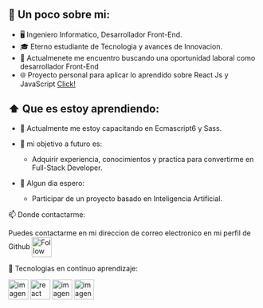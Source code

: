## :book: Un poco sobre mi:

- 🖥 Ingeniero Informatico, Desarrollador Front-End.
- 🎓 Eterno estudiante de Tecnologia y avances de Innovacion.
- 🔭 Actualmenete me encuentro buscando una oportunidad laboral como desarrollador Front-End
- 🌐 Proyecto personal para aplicar lo aprendido sobre React Js y JavaScript [Click!](https://hugocidx.github.io/proyecto_pokedex_demo/)

## ⬆ Que es estoy aprendiendo:

- 🔨 Actualmente me estoy capacitando en Ecmascript6 y Sass.

- 🎯 mi objetivo a futuro es:

  - Adquirir experiencia, conocimientos y practica para convertirme en Full-Stack Developer.

- 🤞 Algun dia espero:
  - Participar de un proyecto basado en Inteligencia Artificial.

📫 Donde contactarme:

Puedes contactarme en mi direccion de correo electronico en mi perfil de Github
[<img src="https://raw.githubusercontent.com/Raymo111/Raymo111/master/socials/linkedin.png" height="40em" align="center" alt="Follow Raymo111 on LinkedIn" title="Follow Raymo111 on LinkedIn"/>](https://www.linkedin.com/in/hugo-cid-6442311a3/)

🔭 Tecnologias en continuo aprendizaje:

<img src="https://camo.githubusercontent.com/ece04e9e6d8e7370a88024f41d544915e01ce71b5457326c08349cc282ccf2d4/68747470733a2f2f6d65646961332e67697068792e636f6d2f6d656469612f6c6e377a32655772696951416c6c6656636e2f323030772e77656270" height="40em" align="center" alt="imagen Js"/>

<img src="https://camo.githubusercontent.com/cda2bff49eb0cd388393e08dd91cc3cf461f095e387d3fdcb8648ab0418010aa/68747470733a2f2f692e67697068792e636f6d2f6d656469612f654e41736a4f353574506267616f72376d612f323030772e77656270" height="40em" align="center" alt="react Js"/>

<img src=https://camo.githubusercontent.com/0cad3f969b0946abd0e5f16e9ed1ff78a2495a40c2bb5c6414aefd4be76505aa/68747470733a2f2f692e67697068792e636f6d2f6d656469612f4b7a4a6b7a6a676766474e355079366e6b542f3230302e77656270 height="40em" align="center" alt="imagen Git"/>

<img src=https://camo.githubusercontent.com/4d67389739aa53e876a878719fa61eeebea468ae0be6af71903fa8c4c9b72018/68747470733a2f2f692e67697068792e636f6d2f6d656469612f49647941514a564e326b56504e55726f6a4d2f3230302e77656270 height="40em" align="center" alt="imagen VS Code"/>
